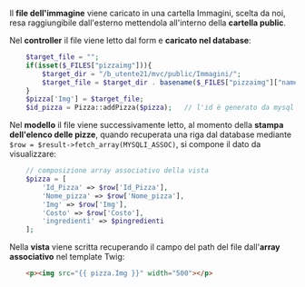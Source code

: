 

Il **file dell'immagine** viene caricato in una cartella Immagini, scelta da noi, resa raggiungibile dall'esterno mettendola all'interno della **cartella public**.

Nel **controller** il file viene letto dal form e **caricato nel database**:
```PHP
	$target_file = "";
	if(isset($_FILES["pizzaimg"])){
		$target_dir = "/b_utente21/mvc/public/Immagini/";
		$target_file = $target_dir . basename($_FILES["pizzaimg"]["name"]);
	}
	$pizza['Img'] = $target_file;
	$id_pizza = Pizza::addPizza($pizza);   // l'id è generato da mysql
```	

Nel **modello** il file viene successivamente letto, al momento della **stampa dell'elenco delle pizze**, quando
recuperata una riga dal database mediante ```$row = $result->fetch_array(MYSQLI_ASSOC)```, si compone il dato da visualizzare:
```PHP
	// composizione array associativo della vista
	$pizza = [
		'Id_Pizza' => $row['Id_Pizza'],
		'Nome_pizza' => $row['Nome_pizza'],
		'Img' => $row['Img'],
		'Costo' => $row['Costo'],
		'ingredienti' => $pingredienti
	];
```	

Nella **vista** viene scritta recuperando il campo del path del file dall'**array associativo** nel template Twig:
```HTML	
	<p><img src="{{ pizza.Img }}" width="500"></p>
```
